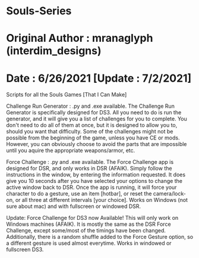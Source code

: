 # Souls-Series
# Original Author : mranaglyph (interdim_designs)
# Date : 6/26/2021 [Update : 7/2/2021]

Scripts for all the Souls Games [That I Can Make]

Challenge Run Generator : .py and .exe available.
The Challenge Run Generator is specifically designed for DS3. 
All you need to do is run the generator, and it will give you a list of challenges for you to complete.
You don't need to do all of them at once, but it is designed to allow you to, should you want that difficulty.
Some of the challenges might not be possible from the beginning of the game, unless you have CE or mods. 
However, you can obviously choose to avoid the parts that are impossible until you aquire the appropriate weapons/armor, etc.

Force Challenge : .py and .exe available.
The Force Challenge app is designed for DSR, and only works in DSR (AFAIK).
Simply follow the instructions in the window, by entering the information requested. 
It does give you 10 seconds after you have selected your options to change the active window back to DSR.
Once the app is running, it will force your character to do a gesture, use an item [hotbar], or 
reset the camera/lock-on, or all three at different intervals [your choice].
Works on Windows (not sure about mac) and with fullscreen or windowed DSR.

Update:
Force Challenge for DS3 now Available!
This will only work on Windows machines (AFAIK). It is mostly the same as the DSR Force Challenge, 
except some/most of the timings have been changed. Additionally, there is a random shuffle 
added to the Force Gesture option, so a different gesture is used almost everytime.
Works in windowed or fullscreen DS3.
